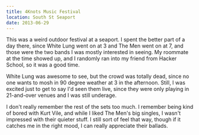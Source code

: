 ```yaml
---
title: 4Knots Music Festival
location: South St Seaport
date: 2013-06-29
---
```


This was a weird outdoor festival at a seaport. I spent the better part of a day there, since White Lung went on at 3 and The Men went on at 7, and those were the two bands I was mostly interested in seeing. My roommate at the time showed up, and I randomly ran into my friend from Hacker School, so it was a good time. 

White Lung was awesome to see, but the crowd was totally dead, since no one wants to mosh in 90 degree weather at 3 in the afternoon. Still, I was excited just to get to say I'd seen them live, since they were only playing in 21-and-over venues and I was still underage. 

I don't really remember the rest of the sets too much. I remember being kind of bored with Kurt Vile, and while I liked The Men's big singles, I wasn't impressed with their quieter stuff. I still sort of feel that way, though if it catches me in the right mood, I can really appreciate their ballads.